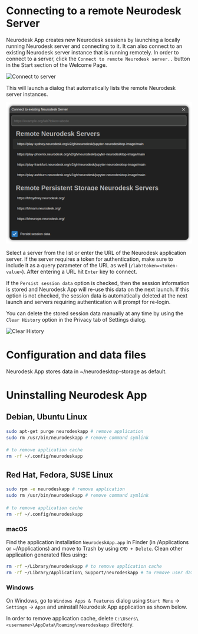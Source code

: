 # Connecting to a remote Neurodesk Server

Neurodesk App creates new Neurodesk sessions by launching a locally running Neurodesk server and connecting to it. It can also connect to an existing Neurodesk server instance that is running remotely. In order to connect to a server, click the `Connect to remote Neurodesk server..` button in the Start section of the Welcome Page.

<img src="media/start-session-connect.png" alt="Connect to server" width=250 />

This will launch a dialog that automatically lists the remote Neurodesk server instances.

<img src="media/connect-to-server.png" alt="Connect to server list" width=700 />

Select a server from the list or enter the URL of the Neurodesk application server. If the server requires a token for authentication, make sure to include it as a query parameter of the URL as well (`/lab?token=<token-value>`). After entering a URL hit `Enter` key to connect.

If the `Persist session data` option is checked, then the session information is stored and Neurodesk App will re-use this data on the next launch. If this option is not checked, the session data is automatically deleted at the next launch and servers requiring authentication will prompt for re-login.

You can delete the stored session data manually at any time by using the `Clear History` option in the Privacy tab of Settings dialog.

<img src="media/settings-privacy.png" alt="Clear History" width=800 />

# Configuration and data files

Neurodesk App stores data in ~/neurodesktop-storage as default.

# Uninstalling Neurodesk App

## Debian, Ubuntu Linux

```bash
sudo apt-get purge neurodeskapp # remove application
sudo rm /usr/bin/neurodeskapp # remove command symlink

# to remove application cache
rm -rf ~/.config/neurodeskapp
```

## Red Hat, Fedora, SUSE Linux

```bash
sudo rpm -e neurodeskapp # remove application
sudo rm /usr/bin/neurodeskapp # remove command symlink

# to remove application cache
rm -rf ~/.config/neurodeskapp
```

### macOS

Find the application installation `NeurodeskApp.app` in Finder (in /Applications or ~/Applications) and move to Trash by using `CMD + Delete`. Clean other application generated files using:

```bash
rm -rf ~/Library/neurodeskapp # to remove application cache
rm -rf ~/Library/Application\ Support/neurodeskapp # to remove user data
```

### Windows

On Windows, go to `Windows Apps & Features` dialog using `Start Menu` -> `Settings` -> `Apps` and uninstall Neurodesk App application as shown below.

In order to remove application cache, delete `C:\Users\<username>\AppData\Roaming\neurodeskapp` directory.
